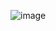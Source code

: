 ![image](https://user-images.githubusercontent.com/57362830/225082580-a767b528-f066-4ff2-905f-4705dcac74b1.png)
